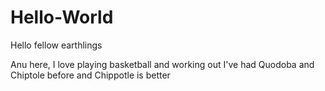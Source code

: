 # Hello-World

Hello fellow earthlings 

Anu here, I love playing basketball and working out
I've had Quodoba and Chiptole before and Chippotle is better
